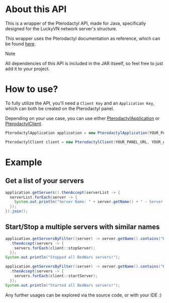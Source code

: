 # About this API
This is a wrapper of the Pterodactyl API, made for Java, specifically designed for the LuckyVN network server's structure.

This wrapper uses the Pterodactyl documentation as reference, which can be found <a href="https://dashflo.net/docs/api/pterodactyl/v1/">here</a>.

> [!NOTE]
> All dependencies of this API is included in the JAR itseelf, so feel free to just add it to your project.

# How to use?
To fully utilize the API, you'll need a `Client Key` and an `Application Key`, which can both be created on the Pterodactyl panel.

Depending on your use case, you can use either <a href="https://github.com/LUCKYVN-NETWORK/PterodactylAPI/blob/main/src/me/stella/PterodactylApplication.java">PterodactylApplication</a> or <a href="https://github.com/LUCKYVN-NETWORK/PterodactylAPI/blob/main/src/me/stella/PterodactylClient.java">PterodactylClient</a>.
```java
PterodactylApplication application = new PterodactylApplication(YOUR_PANEL_URL, YOUR_APPLICATION_KEY);
```
```java
PterodactylClient client = new PterodactylClient(YOUR_PANEL_URL, YOUR_APPLICATION_KEY);
```

# Example

## Get a list of your servers
```java
application.getServers().thenAccept(serverList -> {
  serverList.forEach(server -> {
    System.out.println("Server Name: " + server.getName() + " - Server ID: " + server.getIdentifier());
  }); 
}).join();
```

## Start/Stop a multiple servers with similar names
```java
application.getServersByFilter((server) -> server.getName().contains("BEDWARS"))
  .thenAccept(servers -> {
    servers.forEach(client::stopServer);
  });
System.out.println("Stopped all BedWars servers!");

application.getServersByFilter((server) -> server.getName().contains("BEDWARS"))
  .thenAccept(servers -> {
    servers.forEach(client::startServer);
  });
System.out.println("Started all BedWars servers!");
```

Any further usages can be explored via the source code, or with your IDE :)
